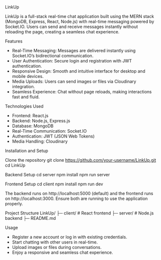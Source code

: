 LinkUp

LinkUp is a full-stack real-time chat application built using the MERN stack (MongoDB, Express, React, Node.js) with real-time messaging powered by Socket.IO. Users can send and receive messages instantly without reloading the page, creating a seamless chat experience.

Features

* Real-Time Messaging: Messages are delivered instantly using Socket.IO’s bidirectional communication.
* User Authentication: Secure login and registration with JWT authentication.
* Responsive Design: Smooth and intuitive interface for desktop and mobile devices.
* Media Uploads: Users can send images or files via Cloudinary integration.
* Seamless Experience: Chat without page reloads, making interactions fast and fluid.

Technologies Used

* Frontend: React.js
* Backend: Node.js, Express.js
* Database: MongoDB
* Real-Time Communication: Socket.IO
* Authentication: JWT (JSON Web Tokens)
* Media Handling: Cloudinary

Installation and Setup

Clone the repository
git clone https://github.com/your-username/LinkUp.git
cd LinkUp

Backend Setup
cd server
npm install
npm run server

Frontend Setup
cd client
npm install
npm run dev


The backend runs on http://localhost:5000 (default) and the frontend runs on http://localhost:3000. Ensure both are running to use the application properly.

Project Structure
LinkUp/
├─ client/       # React frontend
├─ server/       # Node.js backend
├─ README.md

Usage

* Register a new account or log in with existing credentials.
* Start chatting with other users in real-time.
* Upload images or files during conversations.
* Enjoy a responsive and seamless chat experience.
